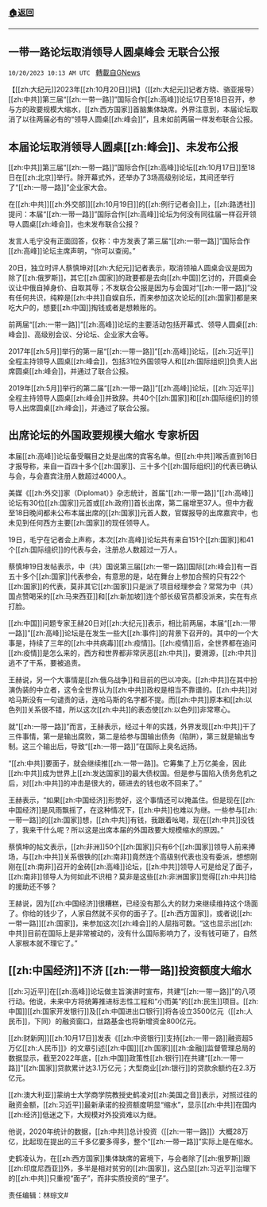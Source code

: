 ###  [:house:返回](README.md)
---


## 一带一路论坛取消领导人圆桌峰会 无联合公报
`10/20/2023 10:13 AM UTC ` [轉載自GNews](https://gnews.org/articles/1861413)

【[[zh:大纪元]]2023年[[zh:10月20日]]讯】（[[zh:大纪元]]记者方晓、骆亚报导）[[zh:中共]]第三届“[[zh:一带一路]]”国际合作[[zh:高峰]]论坛17日至18日召开，参与方的政要规模大缩水，[[zh:西方国家]]首脑集体缺席。外界注意到，本届论坛取消了以往两届必有的“领导人圆桌[[zh:峰会]]”，且未如前两届一样发布联合公报。

## 本届论坛取消领导人圆桌[[zh:峰会]]、未发布公报

[[zh:中共]]第三届“[[zh:一带一路]]”国际合作[[zh:高峰]]论坛[[zh:10月17日]]至18日在[[zh:北京]]举行。除开幕式外，还举办了3场高级别论坛，其间还举行了“[[zh:一带一路]]”企业家大会。

在[[zh:中共]][[zh:外交部]][[zh:10月19日]]的[[zh:例行记者会]]上，[[zh:路透社]]提问：本届“[[zh:一带一路]]”国际合作[[zh:高峰]]论坛为何没有同往届一样召开领导人圆桌[[zh:峰会]]，也未发布联合公报？

发言人毛宁没有正面回答，仅称：中方发表了第三届“[[zh:一带一路]]”国际合作[[zh:高峰]]论坛主席声明，“你可以查阅。”

20日，独立时评人蔡慎坤对[[zh:大纪元]]记者表示，取消领袖人圆桌会议是因为除了[[zh:俄罗斯]]，其它[[zh:国家]]的政要都是去向[[zh:中国]]乞讨的，开圆桌会议让中俄自掉身价、自取其辱；不发联合公报是因为与会国对“[[zh:一带一路]]”没有任何共识，纯粹是[[zh:中共]]自娱自乐，而来参加这次论坛的[[zh:国家]]都是来吃大户的，想要[[zh:中国]]掏钱或者是想赖账的。

前两届“[[zh:一带一路]]”[[zh:高峰]]论坛的主要活动包括开幕式、领导人圆桌[[zh:峰会]]、高级别会议、分论坛、企业家大会等。

2017年[[zh:5月]]举行的第一届“[[zh:一带一路]]”[[zh:高峰]]论坛，[[zh:习近平]]全程主持领导人圆桌[[zh:峰会]]，包括31位外国领导人和[[zh:国际组织]]负责人出席圆桌[[zh:峰会]]，并通过了联合公报。

2019年[[zh:5月]]举行的第二届“[[zh:一带一路]]”[[zh:高峰]]论坛，[[zh:习近平]]全程主持领导人圆桌[[zh:峰会]]并致辞。共40个[[zh:国家]]和[[zh:国际组织]]的领导人出席圆桌[[zh:峰会]]，并通过了联合公报。

## 出席论坛的外国政要规模大缩水 专家析因

本届[[zh:高峰]]论坛备受瞩目之处是出席的宾客名单。但[[zh:中共]]喉舌直到16日才报导称，来自一百四十多个[[zh:国家]]、三十多个[[zh:国际组织]]的代表已确认与会，与会嘉宾注册人数超过4000人。

美媒《[[zh:外交]]家（Diplomat）》杂志统计，首届“[[zh:一带一路]]”[[zh:高峰]]论坛有30位[[zh:国家]]元首或[[zh:政府]]首长出席，第二届增至37人。但中方截至18日晚间都未公布本届出席的[[zh:国家]]元首人数，官媒报导的出席嘉宾中，也未见到任何西方主要[[zh:国家]]的现任领导人。

19日，毛宁在记者会上声称，本次[[zh:高峰]]论坛共有来自151个[[zh:国家]]和41个[[zh:国际组织]]的代表与会，注册总人数超过一万人。

蔡慎坤19日发帖表示，中（共）国说第三届[[zh:一带一路]]国际[[zh:峰会]]有一百五十多个[[zh:国家]]代表参会，有意思的是，站在舞台上参加合照的只有22个[[zh:国家]]的代表，莫非其它[[zh:国家]]只是派了项目经理参会？常常为中（共）国点赞喝采的[[zh:马来西亚]]和[[zh:新加坡]]连个部长级官员都没派来，实在有点打脸。

[[zh:中国]]问题专家王赫20日对[[zh:大纪元]]表示，相比前两届，本届“[[zh:一带一路]]”[[zh:高峰]]论坛是在发生一些大[[zh:事件]]的背景下召开的。其中的一个大事是，持续了三年的[[zh:中共病毒]][[zh:疫情]]。[[zh:疫情]]后，全世界都在追问[[zh:疫情]]是怎么来的，西方和世界都非常厌恶[[zh:中共]]，要溯源，[[zh:中共]]逃不了干系，要被追责。

王赫说，另一个大事情是[[zh:俄乌战争]]和目前的巴以冲突。[[zh:中共]]在其中扮演伪装的中立者，这令全世界认为[[zh:中共]]政权是相当不靠谱的。[[zh:中共]]对哈马斯没有一句谴责的话，连哈马斯的名字都不提。而[[zh:中共]]原本和[[zh:以色列]]关系很不错，所以这次[[zh:中共]]的表态使[[zh:以色列]]非常寒心。

就“[[zh:一带一路]]”而言，王赫表示，经过十年的实践，外界发现[[zh:中共]]干了三件事情，第一是输出腐败，第二是给参与国输出债务（陷阱），第三就是输出专制。这三个输出后，导致“[[zh:一带一路]]”在国际上臭名远扬。

“[[zh:中共]]要面子，就会继续推[[zh:一带一路]]。它筹集了上万亿美金，因此[[zh:中共]]成为世界上[[zh:发达国家]]的最大债权国。但是参与国陷入债务危机之后，对[[zh:中共]]的冲击是很大的，砸进去的钱也收不回来了。”

王赫表示，“如果[[zh:中国经济]]形势好，这个事情还可以掩盖住。但是现在[[zh:中国经济]]是风雨飘摇了，在这种情况下，[[zh:中共]]也难以为继。一些参与[[zh:一带一路]]的[[zh:国家]]想，[[zh:中共]]有钱，我跟着吆喝，现在[[zh:中共]]没钱了，我来干什么呢？所以这是出席本届的外国政要大规模缩水的原因。”

蔡慎坤的帖文表示，[[zh:非洲]]50个[[zh:国家]]只有6个[[zh:国家]]领导人前来捧场，与[[zh:中共]]关系很铁的[[zh:南非]]竟然连个高级别代表也没有委派，想想刚刚在[[zh:南非]]召开的金砖[[zh:高峰]]论坛，[[zh:中共]]领导人可是给足了面子，[[zh:南非]]领导人为何如此不识相？莫非是这些[[zh:非洲国家]]觉得[[zh:中共]]给的援助还不够？

王赫说，因为[[zh:中国经济]]很糟糕，已经没有那么大的财力来继续维持这个场面了。你给的钱少了，人家自然就不买你的面子了。[[zh:西方国家]]，或者说[[zh:一带一路]][[zh:国家]]，来参加这次[[zh:峰会]]的人屈指可数。“这也显示出[[zh:中共]]目前在国际上是非常被动的，没有什么国际影响力了，没有钱可砸了，自然人家根本就不理它了。”

## [[zh:中国经济]]不济 [[zh:一带一路]]投资额度大缩水

[[zh:习近平]]在[[zh:高峰]]论坛做主旨演讲时宣布，共建“[[zh:一带一路]]”的八项行动。他说，未来中方将统筹推进标志性工程和“小而美”的[[zh:民生]]项目。[[zh:中国]][[zh:国家开发银行]]及[[zh:中国进出口银行]]将各设立3500亿元（[[zh:人民币]]，下同）的融资窗口，丝路基金也将新增资金800亿元。

[[zh:财新网]][[zh:10月17日]]发表《[[zh:中资银行]]支持[[zh:一带一路]]融资超5万亿[[zh:人民币]]》的文章引述[[zh:中国]][[zh:国家]][[zh:金融]]监督管理总局的数据显示，截至2022年底，[[zh:中国]]政策性[[zh:银行]]在共建“[[zh:一带一路]]”[[zh:国家]]贷款累计达3.1万亿元；大型商业[[zh:银行]]的贷款余额约在2.3万亿元。

[[zh:澳大利亚]]蒙纳士大学商学院教授史鹤凌对[[zh:美国之音]]表示，对照过往的融资金额，[[zh:习近平]]最新承诺的投资额度明显“缩水”，显示[[zh:中共]]在国内[[zh:经济]]低迷之下，大规模对外投资难以为继。

他说，2020年统计的数据，[[zh:中共]]总计投资（[[zh:一带一路]]）大概28万亿，比起现在提出的三千多亿要多得多，整个“[[zh:一带一路]]”实际上是在缩水。

史鹤凌认为，在[[zh:西方国家]]集体缺席的窘境下，与会者除了[[zh:俄罗斯]]跟[[zh:印度尼西亚]]外，多半是相对贫穷的[[zh:国家]]，这凸显[[zh:习近平]]治理下的[[zh:中共]]只重视“面子”，而非实质投资的“里子”。

责任编辑：林琮文#
